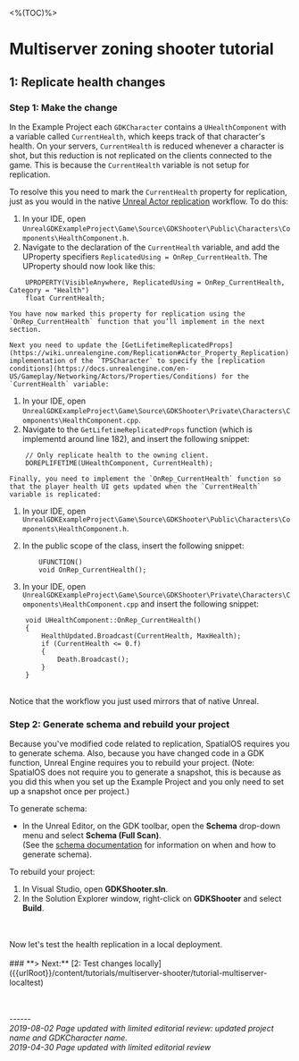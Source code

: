 <%(TOC)%>
# Multiserver zoning shooter tutorial
## 1: Replicate health changes</br>
### Step 1: Make the change


In the Example Project each `GDKCharacter` contains a `UHealthComponent` with a variable called `CurrentHealth`, which keeps track of that character's health. On your servers, `CurrentHealth` is reduced whenever a character is shot, but this reduction is not replicated on the clients connected to the game. This is because the `CurrentHealth` variable is not setup for replication.

To resolve this you need to mark the `CurrentHealth` property for replication, just as you would in the native [Unreal Actor replication](https://docs.unrealengine.com/en-us/Resources/ContentExamples/Networking/1_1) workflow. To do this:

1. In your IDE, open `UnrealGDKExampleProject\Game\Source\GDKShooter\Public\Characters\Components\HealthComponent.h`.
1. Navigate to the declaration of the `CurrentHealth` variable, and add the UProperty specifiers `ReplicatedUsing = OnRep_CurrentHealth`. The UProperty should now look like this:

```
    UPROPERTY(VisibleAnywhere, ReplicatedUsing = OnRep_CurrentHealth, Category = "Health")
    float CurrentHealth; 
```

    You have now marked this property for replication using the `OnRep_CurrentHealth` function that you’ll implement in the next section.
    
    Next you need to update the [GetLifetimeReplicatedProps](https://wiki.unrealengine.com/Replication#Actor_Property_Replication) implementation of the `TPSCharacter` to specify the [replication conditions](https://docs.unrealengine.com/en-US/Gameplay/Networking/Actors/Properties/Conditions) for the `CurrentHealth` variable:

1. In your IDE, open `UnrealGDKExampleProject\Game\Source\GDKShooter\Private\Characters\Components\HealthComponent.cpp`.
1. Navigate to the `GetLifetimeReplicatedProps` function (which is implementd around line 182), and insert the following snippet:

```
    // Only replicate health to the owning client.
    DOREPLIFETIME(UHealthComponent, CurrentHealth);
```

    Finally, you need to implement the `OnRep_CurrentHealth` function so that the player health UI gets updated when the `CurrentHealth` variable is replicated:

1. In your IDE, open `UnrealGDKExampleProject\Game\Source\GDKShooter\Public\Characters\Components\HealthComponent.h`.
1. In the public scope of the class, insert the following snippet:

    ```	
        UFUNCTION()
        void OnRep_CurrentHealth();
    ```

1. In your IDE, open `UnrealGDKExampleProject\Game\Source\GDKShooter\Private\Characters\Components\HealthComponent.cpp` and insert the following snippet:

```
    void UHealthComponent::OnRep_CurrentHealth()
    {
	    HealthUpdated.Broadcast(CurrentHealth, MaxHealth);
	    if (CurrentHealth <= 0.f)
	    {
		    Death.Broadcast();
	    }
    }
```

</br>
Notice that the workflow you just used mirrors that of native Unreal.

### Step 2: Generate schema and rebuild your project
Because you've modified code related to replication, SpatialOS requires you to generate schema. Also, because you have changed code in a GDK function, Unreal Engine requires you to rebuild your project. (Note: SpatialOS does not require you to generate a snapshot, this is because as you did this when you set up the Example Project and you only need to set up a snapshot once per project.) </br>

To generate schema:

* In the Unreal Editor, on the GDK toolbar, open the **Schema** drop-down menu and select **Schema (Full Scan)**.</br>
(See the [schema documentation]({{urlRoot}}/content/how-to-use-schema#how-to-generate-schema) for information on when and how to generate schema). 

To rebuild your project:

1. In Visual Studio, open **GDKShooter.sln**.
1. In the Solution Explorer window, right-click on **GDKShooter** and select **Build**.	

</br>
</br>
Now let's test the health replication in a local deployment.
</br>
</br>
### **> Next:** [2: Test changes locally]({{urlRoot}}/content/tutorials/multiserver-shooter/tutorial-multiserver-localtest)
<br/>
<br/>


<br/>------<br/>
_2019-08-02 Page updated with limited editorial review: updated project name and GDKCharacter name._</br>
_2019-04-30 Page updated with limited editorial review_
